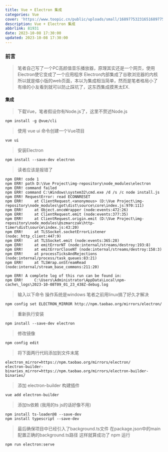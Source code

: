 ```yaml
---
title: Vue + Electron 集成
categories: Vue
cover: 'https://www.toopic.cn/public/uploads/small/1689775323165168977532363.png'
description: Vue + Electron 集成
abbrlink: 81931
date: 2023-10-08 17:30:00
updated: 2023-10-08 17:30:00
---
```


### 前言
> 笔者自己写了一个PC高颜值音乐播放器，原理其实还是一个网页，使用Electron使它变成了一个应用程序
> Electron内部集成了谷歌浏览器的内核
> 所以就是缩小版的web页面，本以为集成相当简单，然而是笔者格局小了
> 有缘的小友看到就可以防止踩坑了，这东西集成摸黑太EX.  

#### 集成
> 下载Vue，笔者假设你有Node.js了，这里不赘述Node.js
```shell
npm install -g @vue/cli
```
> 使用 vue ui 命令创建一个Vue项目
```shell
vue ui
```
> 安装Electron
```shell
npm install --save-dev electron 
```

> 读者应该是报错了
```shell
npm ERR! code 1
npm ERR! path D:\Vue Project\img-repository\node_modules\electron
npm ERR! command failed
npm ERR! command C:\Windows\system32\cmd.exe /d /s /c node install.js
npm ERR! RequestError: read ECONNRESET
npm ERR!     at ClientRequest.<anonymous> (D:\Vue Project\img-repository\node_modules\got\dist\source\core\index.js:970:111)
npm ERR!     at Object.onceWrapper (node:events:472:26)
npm ERR!     at ClientRequest.emit (node:events:377:35)
npm ERR!     at ClientRequest.origin.emit (D:\Vue Project\img-repository\node_modules\@szmarczak\http-timer\dist\source\index.js:43:20)
npm ERR!     at TLSSocket.socketErrorListener (node:_http_client:447:9)
npm ERR!     at TLSSocket.emit (node:events:365:28)
npm ERR!     at emitErrorNT (node:internal/streams/destroy:193:8)
npm ERR!     at emitErrorCloseNT (node:internal/streams/destroy:158:3)
npm ERR!     at processTicksAndRejections (node:internal/process/task_queues:83:21)
npm ERR!     at TLSWrap.onStreamRead (node:internal/stream_base_commons:211:20)

npm ERR! A complete log of this run can be found in:
npm ERR!     C:\Users\Administrator\AppData\Local\npm-cache\_logs\2023-10-08T09_01_23_438Z-debug.log
```
> 输入以下命令
> 操作系统是windows 笔者之前用linux搞了好久才解决
```shell
npm config set ELECTRON_MIRROR http://npm.taobao.org/mirrors/electron/
```
> 重新执行安装
```shell
npm install --save-dev electron
```

> 修改镜像
```shell
npm config edit
```
> 将下面两行代码添加到文件末尾
```text
electron_mirror=https://npm.taobao.org/mirrors/electron/
electron-builder-binaries_mirror=https://npm.taobao.org/mirrors/electron-builder-binaries/
```

> 添加 electron-builder 构建插件
```shell
vue add electron-builder
```

> 添加ts依赖 (我用的ts js的话好像不用)
```shell
npm install ts-loader@8 --save-dev
npm install typescript --save-dev
```

> 最后确保项目中已经引入了background.ts文件
> 在package.json中的main配置正确的background.ts路径
> 这样就算成功了
> npm 运行
```shell
npm run electron:serve
```
